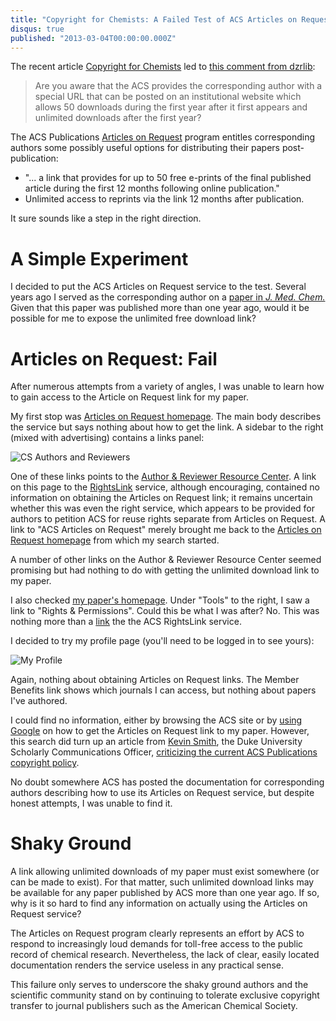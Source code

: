 ```yaml
---
title: "Copyright for Chemists: A Failed Test of ACS Articles on Request"
disqus: true
published: "2013-03-04T00:00:00.000Z"
---
```


The recent article [Copyright for Chemists](/articles/2013/02/28/copyright-for-chemists/) led to [this comment from dzrlib](/articles/2013/02/28/copyright-for-chemists/#comment-817561745):

> Are you aware that the ACS provides the corresponding
author with a special URL that can be posted on an institutional website which allows 50 downloads during the first year after it first appears and unlimited downloads after the first year?

The ACS Publications [Articles on Request](http://pubs.acs.org/page/policy/articlesonrequest/index.html) program entitles corresponding authors some possibly useful options for distributing their papers post-publication:

-  "... a link that provides for up to 50 free e-prints of the final published article during the first 12 months following online publication."
-  Unlimited access to reprints via the link 12 months after publication.

It sure sounds like a step in the right direction.

# A Simple Experiment

I decided to put the ACS Articles on Request service to the test. Several years ago I served as the corresponding author on a [paper in *J. Med. Chem.*](http://dx.doi.org/10.1021/jm030185v) Given that this paper was published more than one year ago, would it be possible for me to expose the unlimited free download link?

# Articles on Request: Fail

After numerous attempts from a variety of angles, I was unable to learn how to gain access to the Article on Request link for my paper.

My first stop was [Articles on Request homepage](http://pubs.acs.org/page/policy/articlesonrequest/index.html). The main body describes the service but says nothing about how to get the link. A sidebar to the right (mixed with advertising) contains a links panel:

![CS Authors and Reviewers](/images/posts/acs-authors-and-reviewers.png "CS Authors and Reviewers")

One of these links points to the [Author & Reviewer Resource Center](http://pubs.acs.org/page/4authors/index.html). A link on this page to the [RightsLink](http://pubs.acs.org/page/copyright/rightslink.html) service, although encouraging, contained no information on obtaining the Articles on Request link; it remains uncertain whether this was even the right service, which appears to be provided for authors to petition ACS for reuse rights separate from Articles on Request. A link to "ACS Articles on Request" merely brought me back to the [Articles on Request homepage](http://pubs.acs.org/page/policy/articlesonrequest/index.html) from which my search started.

A number of other links on the Author & Reviewer Resource Center seemed promising but had nothing to do with getting the unlimited download link to my paper.

I also checked [my paper's homepage](http://pubs.acs.org/doi/abs/10.1021/jm030185v). Under "Tools" to the right, I saw a link to "Rights & Permissions". Could this be what I was after? No. This was nothing more than a [link](https://s100.copyright.com/AppDispatchServlet?author=Richard+Apodaca+et+al.&contentID=jm030185v&copyright=American+Chemical+Society&endPage=3944&issueNum=18&orderBeanReset=true&publication=jmcmar&publicationDate=August+2003&publisherName=acs&startPage=3938&title=A+New+Class+of+Diamine-Based+Human+Histamine+H3+Receptor+Antagonists%3A%E2%80%89+4-%28Aminoalkoxy%29benzylamines&volumeNum=46) the the ACS RightsLink service.

I decided to try my profile page (you'll need to be logged in to see yours):

![My Profile](/images/posts/my-profile.png "My Profile")

Again, nothing about obtaining Articles on Request links. The Member Benefits link shows which journals I can access, but nothing about papers I've authored.

I could find no information, either by browsing the ACS site or by [using Google](https://www.google.com/search?q=acs+%22articles+on+request%22+link&aq=f&oq=acs+%22articles+on+request%22+link) on how to get the Articles on Request link to my paper. However, this search did turn up an article from [Kevin Smith](http://blogs.library.duke.edu/scholcomm/author/ksmithl2duke-edu/), the Duke University Scholarly Communications Officer, [criticizing the current ACS Publications copyright policy](http://blogs.library.duke.edu/scholcomm/2010/10/21/getting-picky-about-the-new-acs-agreement/).

No doubt somewhere ACS has posted the documentation for corresponding authors describing how to use its Articles on Request service, but despite honest attempts, I was unable to find it.

# Shaky Ground

A link allowing unlimited downloads of my paper must exist somewhere (or can be made to exist). For that matter, such unlimited download links may be available for any paper published by ACS more than one year ago. If so, why is it so hard to find any information on actually using the Articles on Request service?

The Articles on Request program clearly represents an effort by ACS to respond to increasingly loud demands for toll-free access to the public record of chemical research. Nevertheless, the lack of clear, easily located documentation renders the service useless in any practical sense.

This failure only serves to underscore the shaky ground authors and the scientific community stand on by continuing to tolerate exclusive copyright transfer to journal publishers such as the American Chemical Society.